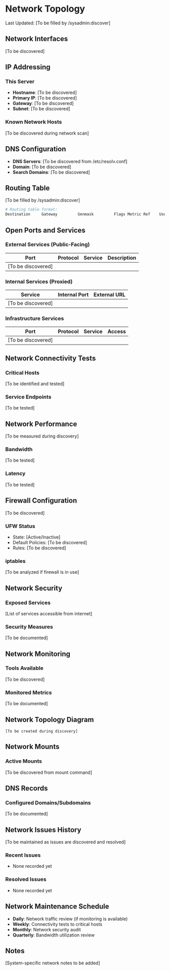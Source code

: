 # Network Topology

Last Updated: [To be filled by /sysadmin:discover]

## Network Interfaces

[To be discovered]

## IP Addressing

### This Server
- **Hostname**: [To be discovered]
- **Primary IP**: [To be discovered]
- **Gateway**: [To be discovered]
- **Subnet**: [To be discovered]

### Known Network Hosts
[To be discovered during network scan]

## DNS Configuration

- **DNS Servers**: [To be discovered from /etc/resolv.conf]
- **Domain**: [To be discovered]
- **Search Domains**: [To be discovered]

## Routing Table

[To be filled by /sysadmin:discover]

```bash
# Routing table format:
Destination     Gateway         Genmask         Flags Metric Ref    Use Iface
```

## Open Ports and Services

### External Services (Public-Facing)
| Port | Protocol | Service | Description |
|------|----------|---------|-------------|
| [To be discovered] | | | |

### Internal Services (Proxied)
| Service | Internal Port | External URL |
|---------|--------------|--------------|
| [To be discovered] | | |

### Infrastructure Services
| Port | Protocol | Service | Access |
|------|----------|---------|--------|
| [To be discovered] | | | |

## Network Connectivity Tests

### Critical Hosts
[To be identified and tested]

### Service Endpoints
[To be tested]

## Network Performance

[To be measured during discovery]

### Bandwidth
[To be tested]

### Latency
[To be tested]

## Firewall Configuration

[To be discovered]

### UFW Status
- State: [Active/Inactive]
- Default Policies: [To be discovered]
- Rules: [To be discovered]

### iptables
[To be analyzed if firewall is in use]

## Network Security

### Exposed Services
[List of services accessible from internet]

### Security Measures
[To be documented]

## Network Monitoring

### Tools Available
[To be discovered]

### Monitored Metrics
[To be documented]

## Network Topology Diagram

```
[To be created during discovery]
```

## Network Mounts

### Active Mounts
[To be discovered from mount command]

## DNS Records

### Configured Domains/Subdomains
[To be documented]

## Network Issues History

[To be maintained as issues are discovered and resolved]

### Recent Issues
- None recorded yet

### Resolved Issues
- None recorded yet

## Network Maintenance Schedule

- **Daily**: Network traffic review (if monitoring is available)
- **Weekly**: Connectivity tests to critical hosts
- **Monthly**: Network security audit
- **Quarterly**: Bandwidth utilization review

## Notes

[System-specific network notes to be added]
